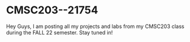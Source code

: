 # CMSC203--21754
Hey Guys, I am posting all my projects and labs from my CMSC203 class during the FALL 22 semester. Stay tuned in!
